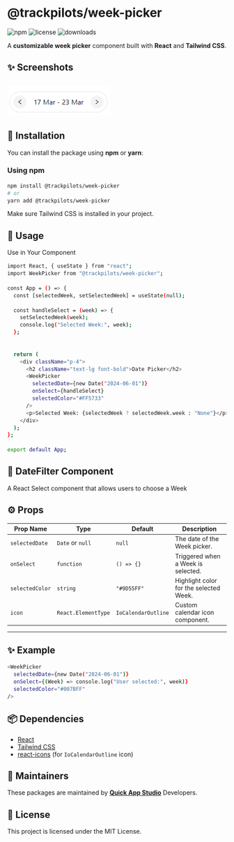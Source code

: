 # @trackpilots/week-picker

![npm](https://img.shields.io/npm/v/@trackpilots/week-picker?style=flat-square)
![license](https://img.shields.io/npm/l/@trackpilots/week-picker?style=flat-square)
![downloads](https://img.shields.io/npm/dt/@trackpilots/week-picker?style=flat-square)

A **customizable week picker** component built with **React** and **Tailwind CSS**.

## ✨ Screenshots  

![Screenshot](assets/image.png)
---

## 🚀 Installation  
You can install the package using **npm** or **yarn**:  

### **Using npm**  
```sh
npm install @trackpilots/week-picker
# or
yarn add @trackpilots/week-picker
```

Make sure Tailwind CSS is installed in your project.

##  📌 Usage
Use in Your Component
```sh
import React, { useState } from "react";
import WeekPicker from "@trackpilots/week-picker";

const App = () => {
  const [selectedWeek, setSelectedWeek] = useState(null);

  const handleSelect = (week) => {
    setSelectedWeek(week);
    console.log("Selected Week:", week);
  };


  return (
    <div className="p-4">
      <h2 className="text-lg font-bold">Date Picker</h2>
      <WeekPicker
        selectedDate={new Date("2024-06-01")} 
        onSelect={handleSelect}
        selectedColor="#FF5733"
      />
      <p>Selected Week: {selectedWeek ? selectedWeek.week : "None"}</p>
    </div>
  );
};

export default App;
```

## 📌 DateFilter Component
A React Select component that allows users to choose a Week

## ⚙️ Props  

| Prop Name      | Type              | Default          | Description                          |
|---------------|------------------|----------------|----------------------------------|
| `selectedDate` | `Date` or `null`  | `null`         | The date of the Week picker. |
| `onSelect`    | `function`        | `() => {}`     | Triggered when a Week is selected. |
| `selectedColor` | `string`        | `"#9D55FF"`    | Highlight color for the selected Week. |
| `icon`        | `React.ElementType` | `IoCalendarOutline` | Custom calendar icon component. |
---

## **✨ Example**  
```sh
<WeekPicker 
  selectedDate={new Date("2024-06-01")} 
  onSelect={(Week) => console.log("User selected:", week)} 
  selectedColor="#007BFF"
/>
```

## 📦 Dependencies  

- [React](https://react.dev/)  
- [Tailwind CSS](https://tailwindcss.com/)  
- [react-icons](https://react-icons.github.io/react-icons/) (for `IoCalendarOutline` icon)  


## 📌 Maintainers
These packages are maintained by [**Quick App Studio**](https://quickappstudio.com/our-team) Developers.

##  📄 License
This project is licensed under the MIT License.
